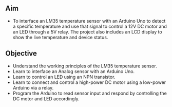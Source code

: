 ## Aim

- To interface an LM35 temperature sensor with an Arduino Uno to detect a specific temperature and use that signal to 
control a 12V DC motor and an LED through a 5V relay. The project also includes an LCD display to show the live
 temperature and device status.
 
## Objective
-	Understand the working principles of the LM35 temperature sensor.
-	Learn to interface an Analog sensor with an Arduino Uno.
-	Learn to control an LED using an NPN transistor.
-	Learn to connect and control a high-power DC motor using a low-power Arduino via a relay.
-	Program the Arduino to read sensor input and respond by controlling the DC motor and LED accordingly.


